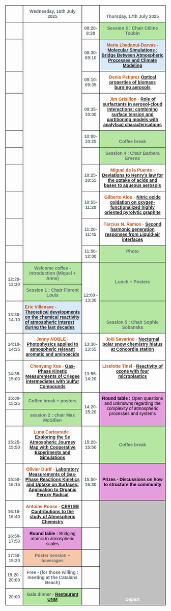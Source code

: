 
<html>


<style type="text/css">
  .page-header {
  color: white;
  text-align: center;
  background-color: white;
  background-image: url("./images/atmoheader.png");
  background-repeat: no-repeat;
  background-size: cover;
  margin: 0 auto;
}
.tg  {border-collapse:collapse;border-spacing:0;}
.tg td{border-color:black;border-style:solid;border-width:1px;font-family:Arial, sans-serif;font-size:14px;
  overflow:hidden;padding:10px 5px;word-break:normal;}
.tg th{border-color:black;border-style:solid;border-width:1px;font-family:Arial, sans-serif;font-size:14px;
  font-weight:normal;overflow:hidden;padding:10px 5px;word-break:normal;}
.tg .tg-cly1{text-align:left;vertical-align:middle}
.tg .tg-rz17{color:#606C71;font-weight:bold;text-align:center;vertical-align:middle}
.tg .tg-ej97{background-color:#B5E6A2;color:#606C71;font-weight:bold;text-align:center;vertical-align:bottom}
.tg .tg-7ma4{color:#BE5014;text-align:center;vertical-align:middle}
.tg .tg-zxc1{background-color:#E49EDD;color:rgba(0, 0, 0, 0.847);font-weight:bold;text-align:center;vertical-align:middle}
.tg .tg-9ujf{background-color:#B5E6A2;color:#606C71;font-weight:bold;text-align:center;vertical-align:top}
.tg .tg-z4yt{background-color:#B5E6A2;color:#606C71;font-weight:bold;text-align:center;vertical-align:middle}
.tg .tg-dcrf{background-color:#DAE9F8;color:#BE5014;font-weight:bold;text-align:left;vertical-align:top}
.tg .tg-2ynr{background-color:#c0c0c0;text-align:center;vertical-align:bottom}
.tg .tg-gmv9{color:#BE5014;font-weight:bold;text-align:center;vertical-align:top}
.tg .tg-nrix{text-align:center;vertical-align:middle}
.tg .tg-smof{color:#606C71;font-weight:bold;text-align:center;vertical-align:bottom}
.tg .tg-9ws7{background-color:#DAE9F8;color:#BE5014;font-weight:bold;text-align:center;vertical-align:bottom}
.tg .tg-xokn{background-color:#E49EDD;color:#E00;font-style:italic;text-align:center;vertical-align:top}
.tg .tg-l3lf{background-color:#F7C7AC;color:#606C71;font-weight:bold;text-align:center;vertical-align:bottom}
</style>
<body>
<table class="tg"><thead>
  <tr>
    <th class="tg-nrix"><span style="font-weight:400;font-style:normal;text-decoration:none;color:black"> </span></th>
    <th class="tg-smof"><span style="font-weight:700;font-style:normal;text-decoration:none;color:#606C71">Wednesday, 16th July 2025</span></th>
    <th class="tg-rz17"><span style="font-weight:700;font-style:normal;text-decoration:none;color:#606C71"> </span></th>
    <th class="tg-smof"><span style="font-weight:700;font-style:normal;text-decoration:none;color:#606C71">Thursday, 17th July 2025</span></th>
  </tr></thead>
<tbody>
  <tr>
    <td class="tg-nrix"><span style="font-weight:400;font-style:normal;text-decoration:none;color:black"> </span></td>
    <td class="tg-smof" rowspan="10"></td>
    <td class="tg-rz17"><span style="font-weight:700;font-style:normal;text-decoration:none;color:#606C71">08:20-8:30</span></td>
    <td class="tg-ej97"><span style="font-weight:700;font-style:normal;text-decoration:none;color:#606C71;background-color:#B5E6A2">Session 3 : Chair Céline Toubin</span></td>
  </tr>
  <tr>
    <td class="tg-cly1"><span style="font-weight:400;font-style:normal;text-decoration:none;color:black"> </span></td>
    <td class="tg-rz17"><span style="font-weight:700;font-style:normal;text-decoration:none;color:#606C71">08:30-09:10</span></td>
    <td class="tg-9ws7"><span style="font-weight:700;font-style:normal;text-decoration:none;color:#BE5014;background-color:#DAE9F8">Maria Lbadaoui-Darvas - </span><a href="https://amubox.univ-amu.fr/s/sQ9FmMq6C7rPKZT" target="_blank" rel="noopener noreferrer">Molecular Simulations : Bridge Between Atmospheric Processes and Climate Modeling</a></td>
  </tr>
  <tr>
    <td class="tg-cly1"><span style="font-weight:400;font-style:normal;text-decoration:none;color:black"> </span></td>
    <td class="tg-rz17"><span style="font-weight:700;font-style:normal;text-decoration:none;color:#606C71">09:10-09:35</span></td>
    <td class="tg-gmv9"><span style="font-weight:700;font-style:normal;text-decoration:none;color:#BE5014">Denis Petiprez</span>  <a href="https://amubox.univ-amu.fr/s/DBjW9JWsgZk724y" target="_blank" rel="noopener noreferrer">Optical properties of biomass burning aerosols</a></td>
  </tr>
  <tr>
    <td class="tg-cly1"><span style="font-weight:400;font-style:normal;text-decoration:none;color:black"> </span></td>
    <td class="tg-rz17"><span style="font-weight:700;font-style:normal;text-decoration:none;color:#606C71">09:35-10:00</span></td>
    <td class="tg-gmv9"><span style="font-weight:700;font-style:normal;text-decoration:none;color:#BE5014">Jim Grisillon</span> <span style="font-weight:400;font-style:normal;text-decoration:none;color:#BE5014">- </span><a href="https://amubox.univ-amu.fr/s/idwKbbpEWRkqLjW" target="_blank" rel="noopener noreferrer">Role of surfactants in aerosol-cloud interactions: combining surface tension and partitioning models with analytical characterisation</a><a href="https://amubox.univ-amu.fr/s/idwKbbpEWRkqLjW" target="_blank" rel="noopener noreferrer"><span style="font-weight:bold">s</span></a></td>
  </tr>
  <tr>
    <td class="tg-cly1"><span style="font-weight:400;font-style:normal;text-decoration:none;color:black"> </span></td>
    <td class="tg-rz17"><span style="font-weight:700;font-style:normal;text-decoration:none;color:#606C71">10:00-10:25</span></td>
    <td class="tg-ej97"><span style="font-weight:700;font-style:normal;text-decoration:none;color:#606C71;background-color:#B5E6A2">Coffee break</span></td>
  </tr>
  <tr>
    <td class="tg-cly1"><span style="font-weight:400;font-style:normal;text-decoration:none;color:black"> </span></td>
    <td class="tg-rz17"><span style="font-weight:700;font-style:normal;text-decoration:none;color:#606C71"> </span></td>
    <td class="tg-ej97"><span style="font-weight:700;font-style:normal;text-decoration:none;color:#606C71;background-color:#B5E6A2">Session 4 : Chair Barbara Ervens</span></td>
  </tr>
  <tr>
    <td class="tg-cly1"><span style="font-weight:400;font-style:normal;text-decoration:none;color:black"> </span></td>
    <td class="tg-rz17"><span style="font-weight:700;font-style:normal;text-decoration:none;color:#606C71">10:25-10:55</span></td>
    <td class="tg-gmv9"><span style="font-weight:700;font-style:normal;text-decoration:none;color:#BE5014">Miguel de la Puente</span> <span style="font-weight:400;font-style:normal;text-decoration:none;color:#BE5014">- </span><a href="https://amubox.univ-amu.fr/s/j22Qxin3nQbLQ6C" target="_blank" rel="noopener noreferrer">Deviations to Henry’s law for the uptake of acids and bases to aqueous aerosols</a></td>
  </tr>
  <tr>
    <td class="tg-cly1"><span style="font-weight:400;font-style:normal;text-decoration:none;color:black"> </span></td>
    <td class="tg-rz17"><span style="font-weight:700;font-style:normal;text-decoration:none;color:#606C71">10:55-11:20</span></td>
    <td class="tg-gmv9"><span style="font-weight:700;font-style:normal;text-decoration:none;color:#BE5014">Gilberto Alou </span><span style="font-weight:400;font-style:normal;text-decoration:none;color:#BE5014">- </span><a href="https://amubox.univ-amu.fr/s/kRdLyRTsHqoQpSq" target="_blank" rel="noopener noreferrer">Nitric oxide oxidation on oxygen-functionalized highly oriented pyrolytic graphite</a></td>
  </tr>
  <tr>
    <td class="tg-cly1"><span style="font-weight:400;font-style:normal;text-decoration:none;color:black"> </span></td>
    <td class="tg-rz17"><span style="font-weight:700;font-style:normal;text-decoration:none;color:#606C71">11:20-11:45</span></td>
    <td class="tg-gmv9"><span style="font-weight:700;font-style:normal;text-decoration:none;color:#BE5014">Tárcius N. Ramos </span><span style="font-weight:400;font-style:normal;text-decoration:none;color:#BE5014">- </span><a href="https://amubox.univ-amu.fr/s/P9NjykPXFYZyAn8" target="_blank" rel="noopener noreferrer">Second harmonic generation responses from Liquid-air interfaces</a></td>
  </tr>
  <tr>
    <td class="tg-cly1"><span style="font-weight:400;font-style:normal;text-decoration:none;color:black"> </span></td>
    <td class="tg-rz17"><span style="font-weight:700;font-style:normal;text-decoration:none;color:#606C71">11:50-12:00</span></td>
    <td class="tg-9ujf"> <span style="font-weight:700;font-style:normal;text-decoration:none;color:#606C71;background-color:#B5E6A2">Photo</span> </td>
  </tr>
  <tr>
    <td class="tg-rz17" rowspan="2"><span style="font-weight:700;font-style:normal;text-decoration:none;color:#606C71">12:20-13:30</span></td>
    <td class="tg-ej97"><span style="font-weight:700;font-style:normal;text-decoration:none;color:#606C71;background-color:#B5E6A2">Welcome coffee - introduction (Miquel + Anne)</span></td>
    <td class="tg-rz17" rowspan="3"><span style="font-weight:700;font-style:normal;text-decoration:none;color:#606C71">12:00 - 13:30</span></td>
    <td class="tg-z4yt" rowspan="2"><span style="font-weight:700;font-style:normal;text-decoration:none;color:#606C71;background-color:#B5E6A2">Lunch</span>  <span style="font-weight:700;font-style:normal;text-decoration:none;color:#606C71;background-color:#B5E6A2">+ Posters</span></td>
  </tr>
  <tr>
    <td class="tg-ej97"><span style="font-weight:700;font-style:normal;text-decoration:none;color:#606C71;background-color:#B5E6A2">Session 1 : Chair Florent Louis</span></td>
  </tr>
  <tr>
    <td class="tg-rz17"><span style="font-weight:700;font-style:normal;text-decoration:none;color:#606C71">13:30-14:10</span></td>
    <td class="tg-dcrf"><span style="font-weight:700;font-style:normal;text-decoration:none;color:#BE5014;background-color:#DAE9F8">Eric Villenave  -</span> <a href="https://amubox.univ-amu.fr/s/bJAgZ49tbeiFtwG" target="_blank" rel="noopener noreferrer">Theoretical developments on the chemical reactivity of atmospheric interest during the last decades</a></td>
    <td class="tg-ej97"><span style="font-weight:700;font-style:normal;text-decoration:none;color:#606C71;background-color:#B5E6A2">Session 5 : Chair Sophie Sobanska</span></td>
  </tr>
  <tr>
    <td class="tg-rz17"><span style="font-weight:700;font-style:normal;text-decoration:none;color:#606C71">14:10-14:35</span></td>
    <td class="tg-gmv9"><span style="font-weight:700;font-style:normal;text-decoration:none;color:#BE5014">Jenny NOBLE</span><span style="font-weight:400;font-style:normal;text-decoration:none;color:#BE5014"> - </span><a href="https://amubox.univ-amu.fr/s/fPqTErcYgJMG4PH" target="_blank" rel="noopener noreferrer">Photophysics applied to atmospheric relevant aromatic and aminoacids</a></td>
    <td class="tg-rz17"><span style="font-weight:700;font-style:normal;text-decoration:none;color:#606C71">13:30-13:55</span></td>
    <td class="tg-gmv9"><span style="font-weight:700;font-style:normal;text-decoration:none;color:#BE5014">Joël Savarino</span> <span style="font-weight:400;font-style:normal;text-decoration:none;color:#BE5014">-  </span><a href="https://amubox.univ-amu.fr/s/LKStiAWLJKoMZN3" target="_blank" rel="noopener noreferrer">Nocturnal polar snow chemistry hiatus at Concordia station</a></td>
  </tr>
  <tr>
    <td class="tg-rz17"><span style="font-weight:700;font-style:normal;text-decoration:none;color:#606C71">14:35-15:00</span></td>
    <td class="tg-gmv9"><span style="font-weight:700;font-style:normal;text-decoration:none;color:#BE5014">Chenyang Xue</span><span style="font-weight:400;font-style:normal;text-decoration:none;color:#BE5014"> - </span><a href="https://amubox.univ-amu.fr/s/LLboxg5sXkM53fm" target="_blank" rel="noopener noreferrer">Gas-Phase Kinetic Measurements of Criegee intermediates with Sulfur Compounds</a></td>
    <td class="tg-rz17"><span style="font-weight:700;font-style:normal;text-decoration:none;color:#606C71">13:55-14:20</span></td>
    <td class="tg-gmv9"><span style="font-weight:700;font-style:normal;text-decoration:none;color:#BE5014">Liselotte Tinel</span> <span style="font-weight:400;font-style:normal;text-decoration:none;color:#BE5014">- </span><a href="https://amubox.univ-amu.fr/s/2PmDSwZTNpW7SfB" target="_blank" rel="noopener noreferrer">Reactivity of ozone with four microplastics</a></td>
  </tr>
  <tr>
    <td class="tg-rz17"><span style="font-weight:700;font-style:normal;text-decoration:none;color:#606C71">15:00-15:25</span></td>
    <td class="tg-z4yt"><span style="font-weight:700;font-style:normal;text-decoration:none;color:#606C71;background-color:#B5E6A2">Coffee break + posters</span></td>
    <td class="tg-rz17" rowspan="2"><span style="font-weight:700;font-style:normal;text-decoration:none;color:#606C71">14:20-15:20</span></td>
    <td class="tg-xokn" rowspan="2"><span style="font-weight:700;font-style:normal;text-decoration:none;color:windowtext">Round table :</span> <span style="font-weight:400;font-style:normal;text-decoration:none;color:windowtext">Open questions and unknowns regarding the complexity of atmospheric processes and systems</span></td>
  </tr>
  <tr>
    <td class="tg-rz17"><span style="font-weight:700;font-style:normal;text-decoration:none;color:#606C71"> </span></td>
    <td class="tg-z4yt"><span style="font-weight:700;font-style:normal;text-decoration:none;color:#606C71;background-color:#B5E6A2">session 2 : chair Max McGillen</span></td>
  </tr>
  <tr>
    <td class="tg-rz17"><span style="font-weight:700;font-style:normal;text-decoration:none;color:#606C71">15:25-15:50</span></td>
    <td class="tg-gmv9"><span style="font-weight:700;font-style:normal;text-decoration:none;color:#BE5014">Luna Cartayrade</span><span style="font-weight:400;font-style:normal;text-decoration:none;color:#BE5014"> - </span><a href="https://amubox.univ-amu.fr/s/r2YD6mqSSFKEJWx" target="_blank" rel="noopener noreferrer">Exploring the Se Atmospheric Journey Map with Cooperative Experiments and Simulations</a></td>
    <td class="tg-rz17"><span style="font-weight:700;font-style:normal;text-decoration:none;color:#606C71">15:20-15:50</span></td>
    <td class="tg-z4yt"><span style="font-weight:700;font-style:normal;text-decoration:none;color:#606C71;background-color:#B5E6A2">Coffee break</span></td>
  </tr>
  <tr>
    <td class="tg-rz17"><span style="font-weight:700;font-style:normal;text-decoration:none;color:#606C71">15:50-16:15</span></td>
    <td class="tg-gmv9"><span style="font-weight:700;font-style:normal;text-decoration:none;color:#BE5014">Olivier Durif </span><span style="font-weight:400;font-style:normal;text-decoration:none;color:#BE5014">- </span><a href="https://amubox.univ-amu.fr/s/DqbS5QQNfWxWGR7" target="_blank" rel="noopener noreferrer">Laboratory Measurements of Gas-Phase Reactions Kinetics and Uptake on Surfaces: Application to Organic Peroxy Radical</a></td>
    <td class="tg-rz17"><span style="font-weight:700;font-style:normal;text-decoration:none;color:#606C71">15:50-16:30</span></td>
    <td class="tg-zxc1"><span style="font-weight:700;font-style:normal;text-decoration:none;color:windowtext;background-color:#E49EDD">Prizes -</span> <span style="font-weight:700;font-style:normal;text-decoration:none;color:windowtext">Discussions on how to structure the community</span></td>
  </tr>
  <tr>
    <td class="tg-rz17"><span style="font-weight:700;font-style:normal;text-decoration:none;color:#606C71">16:15-16:40</span></td>
    <td class="tg-gmv9"><span style="font-weight:700;font-style:normal;text-decoration:none;color:#BE5014">Antoine Roose</span> -<span style="font-weight:400;font-style:normal;text-decoration:none;color:#BE5014"> </span><a href="https://amubox.univ-amu.fr/s/gydxgJiJDceN8jx" target="_blank" rel="noopener noreferrer">CERI EE Contributions to the study of Atmospheric Chemistry</a></td>
    <td class="tg-7ma4"><span style="font-weight:400;font-style:normal;text-decoration:none;color:#BE5014"> </span></td>
    <td class="tg-2ynr" rowspan="5"><span style="font-weight:700;font-style:normal;text-decoration:none;color:black"> </span><br><span style="font-weight:700;font-style:normal;text-decoration:none;color:white">Depart</span><br><span style="font-weight:700;font-style:normal;text-decoration:none;color:#606C71"> </span></td>
  </tr>
  <tr>
    <td class="tg-rz17"><span style="font-weight:700;font-style:normal;text-decoration:none;color:#606C71">16:50-17:50</span></td>
    <td class="tg-xokn"><span style="font-weight:700;font-style:normal;text-decoration:none;color:windowtext">Round table :</span> <span style="font-weight:400;font-style:normal;text-decoration:none;color:windowtext">Bridging atomic to atmospheric scales</span></td>
    <td class="tg-7ma4"><span style="font-weight:400;font-style:normal;text-decoration:none;color:#BE5014"> </span></td>
  </tr>
  <tr>
    <td class="tg-rz17"><span style="font-weight:700;font-style:normal;text-decoration:none;color:#606C71">17:50-19:20</span></td>
    <td class="tg-l3lf"><span style="font-weight:700;font-style:normal;text-decoration:none;color:#606C71;background-color:#F7C7AC">Poster session + baverages</span></td>
    <td class="tg-7ma4"><span style="font-weight:400;font-style:normal;text-decoration:none;color:#BE5014"> </span></td>
  </tr>
  <tr>
    <td class="tg-rz17"><span style="font-weight:700;font-style:normal;text-decoration:none;color:#606C71">19:20 - 20:00</span></td>
    <td class="tg-smof"><span style="font-weight:700;font-style:normal;text-decoration:none;color:#606C71">Free -</span>  <span style="font-weight:700;font-style:normal;text-decoration:none;color:#606C71">(for those willing : meeting at the Catalans Beach)</span></td>
    <td class="tg-rz17"><span style="font-weight:700;font-style:normal;text-decoration:none;color:#606C71"> </span></td>
  </tr>
  <tr>
    <td class="tg-rz17"><span style="font-weight:700;font-style:normal;text-decoration:none;color:#606C71">20:00</span></td>
    <td class="tg-ej97"><span style="font-weight:700;font-style:normal;text-decoration:none;color:#606C71;background-color:#B5E6A2">Gala dinner - </span><a href="https://maps.app.goo.gl/2VCYWKjYaFsGF6nq8" target="_blank" rel="noopener noreferrer">Restaurant UNM</a></td>
    <td class="tg-rz17"><span style="font-weight:700;font-style:normal;text-decoration:none;color:#606C71"> </span></td>
  </tr>
</tbody></table>
</body>
</html>

